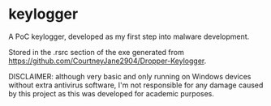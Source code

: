 # keylogger
A PoC keylogger, developed as my first step into malware development. 

Stored in the .rsrc section of the exe generated from https://github.com/CourtneyJane2904/Dropper-Keylogger. 

DISCLAIMER: although very basic and only running on Windows devices without extra antivirus software, I'm not responsible for any damage caused by this project as this was developed for academic purposes.
